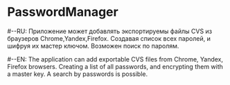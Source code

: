 ﻿# PasswordManager
#--RU: Приложение может добавлять экспортируемы файлы CVS из браузеров Chrome,Yandex,Firefox. Создавая список всех паролей, и шифруя их мастер ключом. Возможен поиск по паролям.



#--EN: The application can add exportable CVS files from Chrome, Yandex, Firefox browsers. Creating a list of all passwords, and encrypting them with a master key. A search by passwords is possible.

